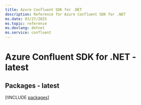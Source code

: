 ```yaml
---
title: Azure Confluent SDK for .NET
description: Reference for Azure Confluent SDK for .NET
ms.date: 03/27/2025
ms.topic: reference
ms.devlang: dotnet
ms.service: confluent
---
```

# Azure Confluent SDK for .NET - latest
## Packages - latest
[!INCLUDE [packages](confluent-index.md)]